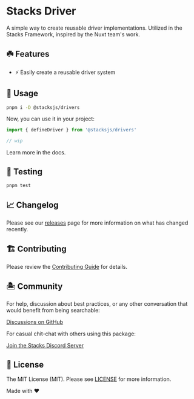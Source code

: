 # Stacks Driver

A simple way to create reusable driver implementations. Utilized in the Stacks Framework, inspired by the Nuxt team's work.

## ☘️ Features

- ⚡️ Easily create a reusable driver system

## 🤖 Usage

```bash
pnpm i -D @stacksjs/drivers
```

Now, you can use it in your project:

```js
import { defineDriver } from '@stacksjs/drivers'

// wip
```

Learn more in the docs.

## 🧪 Testing

```bash
pnpm test
```

## 📈 Changelog

Please see our [releases](https://github.com/stacksjs/stacks/releases) page for more information on what has changed recently.

## 🏗️ Contributing

Please review the [Contributing Guide](https://github.com/stacksjs/contributing) for details.

## 🏝 Community

For help, discussion about best practices, or any other conversation that would benefit from being searchable:

[Discussions on GitHub](https://github.com/stacksjs/stacks/discussions)

For casual chit-chat with others using this package:

[Join the Stacks Discord Server](https://discord.ow3.org)

## 📄 License

The MIT License (MIT). Please see [LICENSE](https://github.com/stacksjs/stacks/tree/main/LICENSE.md) for more information.

Made with ❤️
